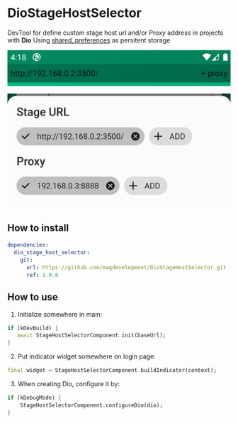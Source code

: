 # DioStageHostSelector
DevTool for define custom stage host url and/or Proxy address in projects with **Dio**
Using [shared_preferences](https://pub.dev/packages/shared_preferences) as persitent storage

![Indicator](/img/indicator_view.png)

![Dialog](/img/dialog.png)

## How to install
```yaml
dependencies:
  dio_stage_host_selector:
    git:
      url: https://github.com/magdevelopment/DioStageHostSelector.git
      ref: 1.0.0
```

## How to use
1. Initialize somewhere in main:
```dart
if (kDevBuild) {
   await StageHostSelectorComponent.init(baseUrl);
}
```

2. Put indicator widget somewhere on login page:
```dart
final widget = StageHostSelectorComponent.buildIndicator(context);
```

3. When creating Dio, configure it by:
```dart
if (kDebugMode) {
    StageHostSelectorComponent.configureDio(dio);
}
```
